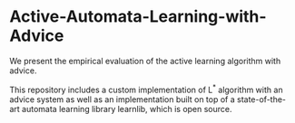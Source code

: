 # Active-Automata-Learning-with-Advice

We present the empirical evaluation of the active learning algorithm with advice.

This repository includes a custom implementation of L<sup>*</sup> algorithm with an advice system as well as an implementation built on top of a state-of-the-art automata learning library learnlib, which is open source.